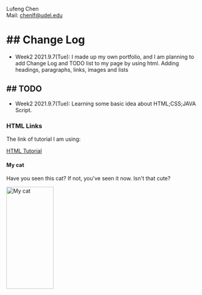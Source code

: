 <!DOCTYPE html>
<html>
<head>
  
<p1>Lufeng Chen</p1>   
<p1>Mail: chenlf@udel.edu</p2>

</head>
<body>  
  
  <h1>## Change Log</h1>
  
  <ul>
    <li>Week2 2021.9.7(Tue): I made up my own portfolio, and I am planning to add Change Log and TODO list to my page by using html.  Adding headings, paragraphs, links, images and lists</li>
  </ul>

  <h2>## TODO</h2>
  
  <ul>
  <li> Week2 2021.9.7(Tue):  Learning some basic idea about HTML;CSS;JAVA Script.</li>
  </ul>
  
  <h3>HTML Links</h3>
  
  <p>The link of tutorial I am using:</p>
  <a href="https://www.w3schools.com/html/">HTML Tutorial</a>
  
  <h4>My cat</h4>
  <p>Have you seen this cat? If not, you've seen it now. Isn't that cute?</p>
  
  <img src="https://github.com/LufengChen233/lufeng-cisc275.github.io/blob/main/My%20cat/QingQing.png" alt="My cat" width="124" height="268">
  
</body>
</html>
